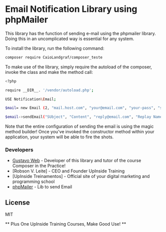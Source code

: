 
# Email Notification Library using phpMailer

This library has the function of sending e-mail using the phpmailer library. Doing this in an uncomplicated way is essential for any system.

To install the library, run the following command:

```sh
composer require CaioLandgraf/composer_teste
```

To make use of the library, simply require the autoload of the composer, invoke the class and make the method call:

```sh
<?php

require __DIR__. '/vendor/autoload.php';

USE Notification\Email;

$mail= new Email (2, "mail.host.com", "your@email.com", "your-pass", "smtp secure (tls / ssl)", "port (587)", "from@email.com", "From Name");

$email->sendEmail("SUbject", "Content", "reply@email.com", "Replay Name", "address@email.com", "Address Name");
```

Note that the entire configuration of sending the email is using the magic method builder! Once you've invoked the constructor method within your application, your system will be able to fire the shots.

### Developers
* [Gustavo Web] - Developer of this library and tutor of the course Composer in the Practice!
* [Robson V. Leite] - CEO and Founder UpInside Training
* [UpInside Treinamentos] - Official site of your digital marketing and programming school
* [phpMailer] - Lib to send Email

License
----

MIT

** Plus One UpInside Training Courses, Make Good Use! **

[//]: #
[Gustavo Web]: <mailto: gustavo@upinside.com.br>
[Robson V. Milk]: <mailto: robson@upinside.com.br>
[UpInside Trainings]: <https://www.upinside.com.br>
[phpMailer]: <https://github.com/PHPMailer/PHPMailer>